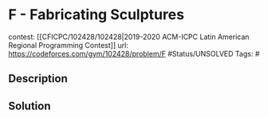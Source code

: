 # F - Fabricating Sculptures

contest: [[CFICPC/102428/102428|2019-2020 ACM-ICPC Latin American Regional Programming Contest]]
url: https://codeforces.com/gym/102428/problem/F
#Status/UNSOLVED
Tags: #

## Description

## Solution

